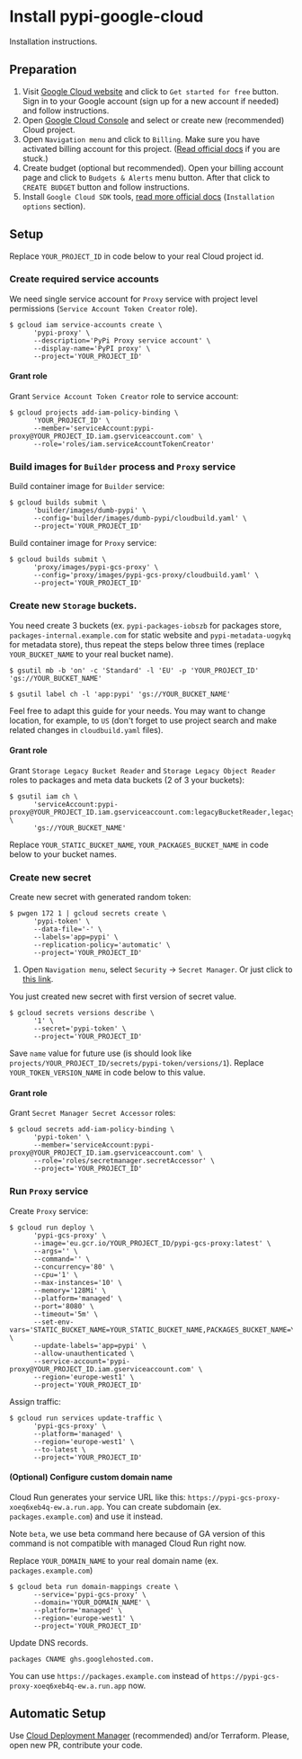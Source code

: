 Install pypi-google-cloud
=========================

Installation instructions.


Preparation
-----------

1. Visit [Google Cloud website](https://cloud.google.com/) and click to `Get started for free` button. 
   Sign in to your Google account (sign up for a new account if needed) and follow instructions.
2. Open [Google Cloud Console](https://console.cloud.google.com/projectselector2/home/dashboard) and select or create new (recommended) Cloud project.
3. Open `Navigation menu` and click to `Billing`. Make sure you have activated billing account for this project. ([Read official docs](https://cloud.google.com/billing/docs/how-to/modify-project) if you are stuck.)
4. Create budget (optional but recommended). Open your billing account page and click to `Budgets & Alerts` menu button. After that click to `CREATE BUDGET` button and follow instructions.
5. Install `Google Cloud SDK` tools, [read more official docs](https://cloud.google.com/sdk/install) (`Installation options` section).


Setup
-----

Replace `YOUR_PROJECT_ID` in code below to your real Cloud project id.

### Create required service accounts

We need single service account for `Proxy` service with project level permissions (`Service Account Token Creator` role).

```
$ gcloud iam service-accounts create \
      'pypi-proxy' \
      --description='PyPi Proxy service account' \
      --display-name='PyPI proxy' \
      --project='YOUR_PROJECT_ID'
```

#### Grant role

Grant `Service Account Token Creator` role to service account:
```
$ gcloud projects add-iam-policy-binding \
      'YOUR_PROJECT_ID' \
      --member='serviceAccount:pypi-proxy@YOUR_PROJECT_ID.iam.gserviceaccount.com' \
      --role='roles/iam.serviceAccountTokenCreator'
```

### Build images for `Builder` process and `Proxy` service

Build container image for `Builder` service:

```
$ gcloud builds submit \
      'builder/images/dumb-pypi' \
      --config='builder/images/dumb-pypi/cloudbuild.yaml' \
      --project='YOUR_PROJECT_ID'
```

Build container image for `Proxy` service:

```
$ gcloud builds submit \
      'proxy/images/pypi-gcs-proxy' \
      --config='proxy/images/pypi-gcs-proxy/cloudbuild.yaml' \
      --project='YOUR_PROJECT_ID'
```

### Create new `Storage` buckets.

You need create 3 buckets (ex. `pypi-packages-iobszb` for packages store, `packages-internal.example.com` for static website and `pypi-metadata-uogykq` for metadata store), 
thus repeat the steps below three times (replace `YOUR_BUCKET_NAME` to your real bucket name).

```
$ gsutil mb -b 'on' -c 'Standard' -l 'EU' -p 'YOUR_PROJECT_ID' 'gs://YOUR_BUCKET_NAME'
```
```
$ gsutil label ch -l 'app:pypi' 'gs://YOUR_BUCKET_NAME'
```

Feel free to adapt this guide for your needs. You may want to change location, for example, to `US` (don't forget to use project search and make related changes in `cloudbuild.yaml` files).  

#### Grant role

Grant `Storage Legacy Bucket Reader` and `Storage Legacy Object Reader` roles to packages and meta data buckets (2 of 3 your buckets):
```
$ gsutil iam ch \
      'serviceAccount:pypi-proxy@YOUR_PROJECT_ID.iam.gserviceaccount.com:legacyBucketReader,legacyObjectReader' \
      'gs://YOUR_BUCKET_NAME'
```

Replace `YOUR_STATIC_BUCKET_NAME`, `YOUR_PACKAGES_BUCKET_NAME` in code below to your bucket names.

### Create new secret

Create new secret with generated random token:

```
$ pwgen 172 1 | gcloud secrets create \
      'pypi-token' \
      --data-file='-' \
      --labels='app=pypi' \
      --replication-policy='automatic' \
      --project='YOUR_PROJECT_ID'
```

1. Open `Navigation menu`, select `Security` -> `Secret Manager`. Or just click to [this link](https://console.cloud.google.com/security/secret-manager).

You just created new secret with first version of secret value. 

```
$ gcloud secrets versions describe \
      '1' \
      --secret='pypi-token' \
      --project='YOUR_PROJECT_ID'
```

Save `name` value for future use (is should look like `projects/YOUR_PROJECT_ID/secrets/pypi-token/versions/1`). Replace `YOUR_TOKEN_VERSION_NAME` in code below to this value.

#### Grant role

Grant `Secret Manager Secret Accessor` roles:
```
$ gcloud secrets add-iam-policy-binding \
      'pypi-token' \
      --member='serviceAccount:pypi-proxy@YOUR_PROJECT_ID.iam.gserviceaccount.com' \
      --role='roles/secretmanager.secretAccessor' \
      --project='YOUR_PROJECT_ID'
```

### Run `Proxy` service

Create `Proxy` service:
```
$ gcloud run deploy \
      'pypi-gcs-proxy' \
      --image='eu.gcr.io/YOUR_PROJECT_ID/pypi-gcs-proxy:latest' \
      --args='' \
      --command='' \
      --concurrency='80' \
      --cpu='1' \
      --max-instances='10' \
      --memory='128Mi' \
      --platform='managed' \
      --port='8080' \
      --timeout='5m' \
      --set-env-vars='STATIC_BUCKET_NAME=YOUR_STATIC_BUCKET_NAME,PACKAGES_BUCKET_NAME=YOUR_PACKAGES_BUCKET_NAME,TOKEN_NAME=YOUR_TOKEN_VERSION_NAME' \
      --update-labels='app=pypi' \
      --allow-unauthenticated \
      --service-account='pypi-proxy@YOUR_PROJECT_ID.iam.gserviceaccount.com' \
      --region='europe-west1' \
      --project='YOUR_PROJECT_ID'
```

Assign traffic:
```
$ gcloud run services update-traffic \
      'pypi-gcs-proxy' \
      --platform='managed' \
      --region='europe-west1' \
      --to-latest \
      --project='YOUR_PROJECT_ID'
```

#### (Optional) Configure custom domain name

Cloud Run generates your service URL like this: `https://pypi-gcs-proxy-xoeq6xeb4q-ew.a.run.app`. You can create subdomain (ex. `packages.example.com`) and use it instead.

Note `beta`, we use beta command here because of GA version of this command is not compatible with managed Cloud Run right now.

Replace `YOUR_DOMAIN_NAME` to your real domain name (ex. `packages.example.com`)

```
$ gcloud beta run domain-mappings create \
      --service='pypi-gcs-proxy' \
      --domain='YOUR_DOMAIN_NAME' \
      --platform='managed' \
      --region='europe-west1' \
      --project='YOUR_PROJECT_ID'
```

Update DNS records.
```
packages CNAME ghs.googlehosted.com.
```

You can use `https://packages.example.com` instead of `https://pypi-gcs-proxy-xoeq6xeb4q-ew.a.run.app` now.

Automatic Setup
---------------

Use [Cloud Deployment Manager](https://cloud.google.com/deployment-manager/) (recommended) and/or Terraform. Please, open new PR, contribute your code.
